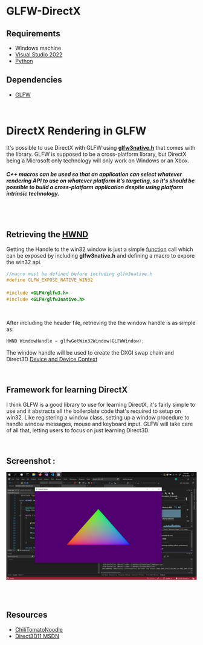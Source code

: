 # GLFW-DirectX

## Requirements
* Windows machine
* [Visual Studio 2022](https://visualstudio.microsoft.com/)
* [Python](https://www.python.org/)


## Dependencies
* [GLFW](https://www.glfw.org/)

<br>

# DirectX Rendering in GLFW
It's possible to use DirectX with GLFW using [**glfw3native.h**](https://www.glfw.org/docs/3.3/glfw3native_8h.html)
that comes with the library. GLFW is supposed to be a cross-platform library, but DirectX being a Microsoft only technology will only work on Windows or an Xbox.


##### C++ macros can be used so that an application can select whatever rendering API to use on whatever platform it's targeting, so it's should be possible to build a cross-platform application despite using platform intrinsic technology.

<br> <br>

## Retrieving the [HWND](https://learn.microsoft.com/en-us/windows/win32/learnwin32/what-is-a-window-)

Getting the Handle to the win32 window is just a simple [function](https://www.glfw.org/docs/3.3/group__native.html#gafe5079aa79038b0079fc09d5f0a8e667)
call which can be exposed by including **glfw3native.h** and defining a macro to expore the win32 api.

```cpp
//macro must be defined before including glfw3native.h
#define GLFW_EXPOSE_NATIVE_WIN32

#include <GLFW/glfw3.h>
#include <GLFW/glfw3native.h>
```

<br>

After including the header file, retrieving the the window handle is as simple as:
```cpp
HWND WindowHandle = glfwGetWin32Window(GLFWWindow);
```
The window handle will be used to create the DXGI swap chain and Direct3D [Device and Device Context](https://learn.microsoft.com/en-us/windows/win32/direct3d11/overviews-direct3d-11-devices-intro)


<br>

## Framework for learning DirectX
I think GLFW is a good library to use for learning DirectX, it's fairly simple to use and it abstracts all the boilerplate code that's required to setup on win32. Like registering a window class, setting up a window procedure to handle window messages, mouse and keyboard input. GLFW will take care of all that, letting users to focus on just learning Direct3D.


<br>

## Screenshot :
<img src="Res/Screenshot.png" alt="Screenshot" width="800"/>


<br> <br>

## Resources

* [ChiliTomatoNoodle](https://www.youtube.com/playlist?list=PLqCJpWy5Fohd3S7ICFXwUomYW0Wv67pDD)
* [Direct3D11 MSDN](https://learn.microsoft.com/en-us/windows/win32/direct3d11/atoc-dx-graphics-direct3d-11)
